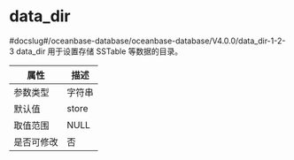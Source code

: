 data_dir 
=============================
#docslug#/oceanbase-database/oceanbase-database/V4.0.0/data_dir-1-2-3
data_dir 用于设置存储 SSTable 等数据的目录。


| **属性** | **描述** |
|--------|--------|
| 参数类型   | 字符串    |
| 默认值    | store  |
| 取值范围   | NULL   |
| 是否可修改  | 否      |



